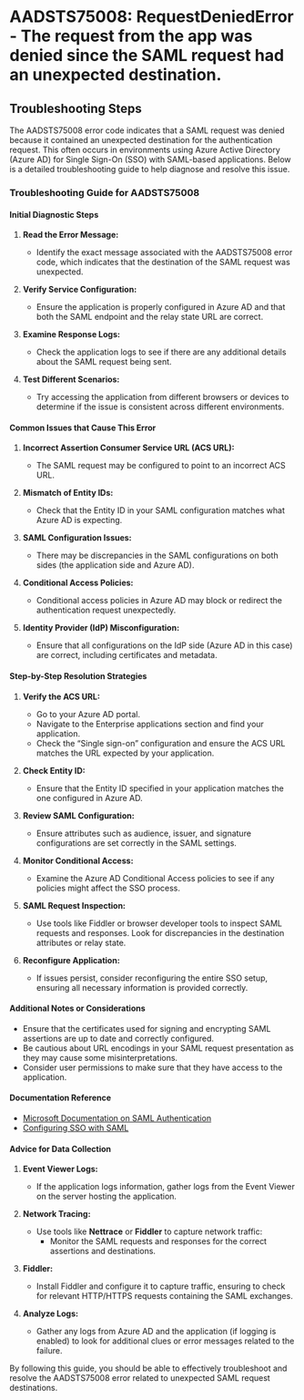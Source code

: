 # AADSTS75008: RequestDeniedError - The request from the app was denied since the SAML request had an unexpected destination.


## Troubleshooting Steps
The AADSTS75008 error code indicates that a SAML request was denied because it contained an unexpected destination for the authentication request. This often occurs in environments using Azure Active Directory (Azure AD) for Single Sign-On (SSO) with SAML-based applications. Below is a detailed troubleshooting guide to help diagnose and resolve this issue.

### Troubleshooting Guide for AADSTS75008

#### Initial Diagnostic Steps
1. **Read the Error Message:**
   - Identify the exact message associated with the AADSTS75008 error code, which indicates that the destination of the SAML request was unexpected.

2. **Verify Service Configuration:**
   - Ensure the application is properly configured in Azure AD and that both the SAML endpoint and the relay state URL are correct.
  
3. **Examine Response Logs:**
   - Check the application logs to see if there are any additional details about the SAML request being sent. 

4. **Test Different Scenarios:**
   - Try accessing the application from different browsers or devices to determine if the issue is consistent across different environments.

#### Common Issues that Cause This Error
1. **Incorrect Assertion Consumer Service URL (ACS URL):**
   - The SAML request may be configured to point to an incorrect ACS URL.

2. **Mismatch of Entity IDs:**
   - Check that the Entity ID in your SAML configuration matches what Azure AD is expecting.

3. **SAML Configuration Issues:**
   - There may be discrepancies in the SAML configurations on both sides (the application side and Azure AD). 

4. **Conditional Access Policies:**
   - Conditional access policies in Azure AD may block or redirect the authentication request unexpectedly.

5. **Identity Provider (IdP) Misconfiguration:**
   - Ensure that all configurations on the IdP side (Azure AD in this case) are correct, including certificates and metadata.

#### Step-by-Step Resolution Strategies
1. **Verify the ACS URL:**
   - Go to your Azure AD portal.
   - Navigate to the Enterprise applications section and find your application.
   - Check the “Single sign-on” configuration and ensure the ACS URL matches the URL expected by your application.

2. **Check Entity ID:**
   - Ensure that the Entity ID specified in your application matches the one configured in Azure AD.

3. **Review SAML Configuration:**
   - Ensure attributes such as audience, issuer, and signature configurations are set correctly in the SAML settings.

4. **Monitor Conditional Access:**
   - Examine the Azure AD Conditional Access policies to see if any policies might affect the SSO process.

5. **SAML Request Inspection:**
   - Use tools like Fiddler or browser developer tools to inspect SAML requests and responses. Look for discrepancies in the destination attributes or relay state.

6. **Reconfigure Application:**
   - If issues persist, consider reconfiguring the entire SSO setup, ensuring all necessary information is provided correctly.

#### Additional Notes or Considerations
- Ensure that the certificates used for signing and encrypting SAML assertions are up to date and correctly configured.
- Be cautious about URL encodings in your SAML request presentation as they may cause some misinterpretations.
- Consider user permissions to make sure that they have access to the application.

#### Documentation Reference
- [Microsoft Documentation on SAML Authentication](https://docs.microsoft.com/en-us/azure/active-directory/develop/v2-saml-protocol)
- [Configuring SSO with SAML](https://docs.microsoft.com/en-us/azure/active-directory/develop/quickstart-v2-aspnet)

#### Advice for Data Collection
1. **Event Viewer Logs:**
   - If the application logs information, gather logs from the Event Viewer on the server hosting the application.

2. **Network Tracing:**
   - Use tools like **Nettrace** or **Fiddler** to capture network traffic:
     - Monitor the SAML requests and responses for the correct assertions and destinations.

3. **Fiddler:**
   - Install Fiddler and configure it to capture traffic, ensuring to check for relevant HTTP/HTTPS requests containing the SAML exchanges.

4. **Analyze Logs:**
   - Gather any logs from Azure AD and the application (if logging is enabled) to look for additional clues or error messages related to the failure.

By following this guide, you should be able to effectively troubleshoot and resolve the AADSTS75008 error related to unexpected SAML request destinations.